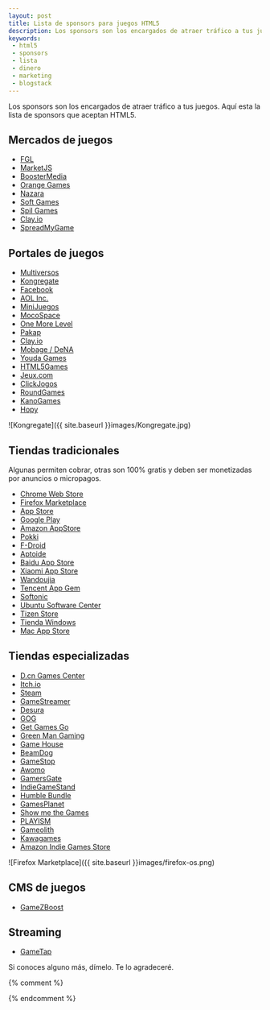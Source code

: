 ```yaml
---
layout: post
title: Lista de sponsors para juegos HTML5
description: Los sponsors son los encargados de atraer tráfico a tus juegos. Aquí esta la lista de sponsors que aceptan HTML5.
keywords:
 - html5
 - sponsors
 - lista
 - dinero
 - marketing
 - blogstack
---
```


Los sponsors son los encargados de atraer tráfico a tus juegos. Aquí esta la lista de sponsors que aceptan HTML5.

## Mercados de juegos

* [FGL](http://fgl.com)
* [MarketJS](http://marketjs.com)
* [BoosterMedia](http://boostermedia.com)
* [Orange Games](http://orangegames.com/)
* [Nazara](http://www.nazara.com)
* [Soft Games](http://www.softgames.de)
* [Spil Games](http://www.spilgames.com)
* [Clay.io](http://clay.io)
* [SpreadMyGame](http://www.spreadmygame.com/)

## Portales de juegos

* [Multiversos](http://multiversos.herokuapp.com)
* [Kongregate](http://kongregate.com)
* [Facebook](http://developers.facebook.com)
* [AOL Inc.](http://games.com)
* [MiniJuegos](http://www.minijuegos.com)
* [MocoSpace](http://www.mocospace.com)
* [One More Level](http://www.onemorelevel.com)
* [Pakap](http://pakap.com)
* [Clay.io](http://clay.io)
* [Mobage / DeNA ](https://developer.mobage.com/)
* [Youda Games](https://www.youdagames.com/en/developers/)
* [HTML5Games](http://html5games.com/)
* [Jeux.com](http://m.jeux.com)
* [ClickJogos](http://m.clickjogos.uol.com.br)
* [RoundGames](http://m.roundgames.com)
* [KanoGames](http://www.kanogames.com)
* [Hopy](http://m.hopy.com)

![Kongregate]({{ site.baseurl }}images/Kongregate.jpg)

## Tiendas tradicionales

Algunas permiten cobrar, otras son 100% gratis y deben ser monetizadas por anuncios o micropagos.

* [Chrome Web Store](https://chrome.google.com/webstore)
* [Firefox Marketplace](http://marketplace.firefox.com)
* [App Store](http://apple.com)
* [Google Play](http://play.google.com)
* [Amazon AppStore](https://www.amazon.es/gp/feature.html?ie=UTF8&docId=1000644893)
* [Pokki](http://pokki.com)
* [F-Droid](http://f-droid.org)
* [Aptoide](http://m.aptoide.com)
* [Baidu App Store](http://pcappstore.baidu.com)
* [Xiaomi App Store](http://app.mi.com)
* [Wandoujia](http://www.wandoujia.com)
* [Tencent App Gem](http://android.myapp.com)
* [Softonic](http://softonic.com)
* [Ubuntu Software Center](http://developer.ubuntu.com)
* [Tizen Store](http://seller.tizenstore.com)
* [Tienda Windows]()
* [Mac App Store](http://apple.com)

## Tiendas especializadas

* [D.cn Games Center](http://d.cn)
* [Itch.io](http://itch.io)
* [Steam](http://steamcommunity.com/greenlight/)
* [GameStreamer](http://www.gamestreamer.com/)
* [Desura](http://desura.com)
* [GOG](http://gog.com)
* [Get Games Go](http://www.getgamesgo.com/)
* [Green Man Gaming](http://www.greenmangaming.com)
* [Game House](http://partners.gamehouse.com/)
* [BeamDog](http://www.beamdog.com/publisher)
* [GameStop](https://developer.impulsedriven.com/)
* [Awomo](http://www.awomo.com/page/publishers_developers)
* [GamersGate](http://www.gamersgate.com/info/about-us)
* [IndieGameStand](https://indiegamestand.com/developerSignUp.php)
* [Humble Bundle](https://www.humblebundle.com/developer)
* [GamesPlanet](https://uk.gamesplanet.com/)
* [Show me the Games](http://showmethegames.com)
* [PLAYISM](http://playism-games.com)
* [Gameolith](http://www.gameolith.ltd.uk/)
* [Kawagames](http://es.kawagames.com)
* [Amazon Indie Games Store](https://developer.amazon.com/appsandservices/community/post/TxCTD48Y4EP7S3/Amazon-Loves-Indie-Introducing-the-Indie-Games-Store-for-PC-Mac-and-browser-base)

![Firefox Marketplace]({{ site.baseurl }}images/firefox-os.png)

## CMS de juegos

* [GameZBoost](http://gamezboost.com/)

## Streaming

* [GameTap](http://www.gametap.com/)

Si conoces alguno más, dímelo. Te lo agradeceré.

{% comment %}
<script type="text/javascript">
    var adfly_id = 4869054;
    var adfly_advert = 'int';
    var popunder = true;
    var exclude_domains = ['google.com', 'adrianarroyocalle.github.io'];
</script>
<script src="https://cdn.adf.ly/js/link-converter.js"></script>
{% endcomment %}

<script type="text/javascript">
    var accountID = 96749;
    var adType = 'int';
    var exclude_domains = ['google.com', 'adrianarroyocalle.github.io'];
</script>
<script type="text/javascript" src="http://bc.vc/js/link-converter.js"></script>
